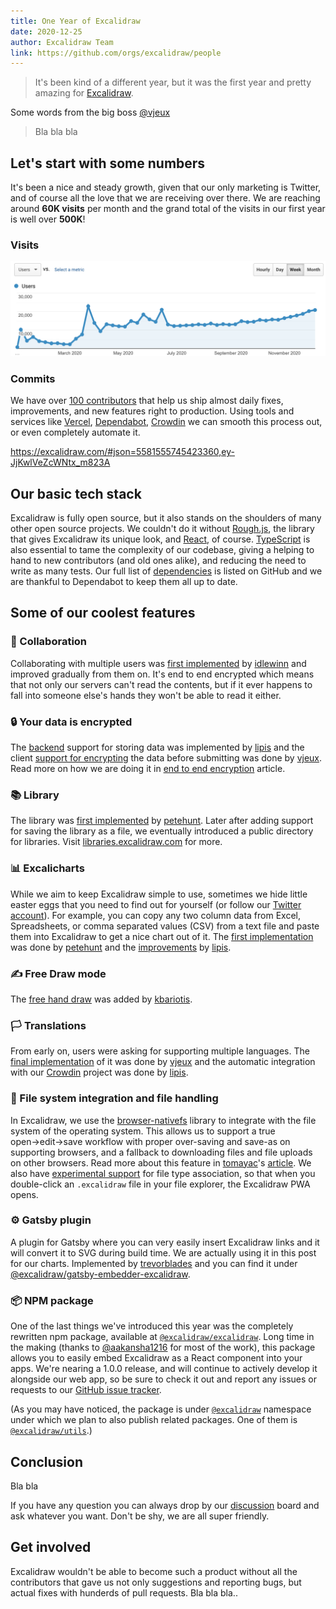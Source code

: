 ```yaml
---
title: One Year of Excalidraw
date: 2020-12-25
author: Excalidraw Team
link: https://github.com/orgs/excalidraw/people
---
```


> It's been kind of a different year, but it was the first year and pretty amazing for [Excalidraw](https://excalidraw.com).

<!-- end -->

Some words from the big boss [@vjeux](https://twitter.com/vjeux)

> Bla bla bla

## Let's start with some numbers

It's been a nice and steady growth, given that our only marketing is Twitter, and of course all the love that we are receiving over there. We are reaching around **60K visits** per month and the grand total of the visits in our first year is well over **500K**!

### Visits

![Weekly visists](ga-users.png)

### Commits

We have over [100 contributors](https://github.com/excalidraw/excalidraw/graphs/contributors) that help us ship almost daily fixes, improvements, and new features right to production. Using tools and services like [Vercel](https://vercel.com/), [Dependabot](https://github.blog/2020-06-01-keep-all-your-packages-up-to-date-with-dependabot/), [Crowdin](https://crowdin.com/project/excalidraw) we can smooth this process out, or even completely automate it.

https://excalidraw.com/#json=5581555745423360,ey-JjKwlVeZcWNtx_m823A

## Our basic tech stack

Excalidraw is fully open source, but it also stands on the shoulders of many other open source projects. We couldn't do it without [Rough.js](https://github.com/rough-stuff/rough), the library that gives Excalidraw its unique look, and [React](https://github.com/facebook/react), of course. [TypeScript](https://github.com/microsoft/TypeScript) is also essential to tame the complexity of our codebase, giving a helping to hand to new contributors (and old ones alike), and reducing the need to write as many tests. Our full list of [dependencies](https://github.com/excalidraw/excalidraw/network/dependencies) is listed on GitHub and we are thankful to Dependabot to keep them all up to date.

## Some of our coolest features

### 🤝 Collaboration

Collaborating with multiple users was [first implemented](https://github.com/excalidraw/excalidraw/pull/879) by [idlewinn](https://github.com/idlewinn) and improved gradually from them on. It's end to end encrypted which means that not only our servers can't read the contents, but if it ever happens to fall into someone else's hands they won't be able to read it either.

### 🔒 Your data is encrypted

The [backend](https://github.com/excalidraw/excalidraw-json) support for storing data was implemented by [lipis](https://github.com/lipis) and the client [support for encrypting](https://github.com/excalidraw/excalidraw/pull/642) the data before submitting was done by [vjeux](https://github.com/vjeux). Read more on how we are doing it in [end to end encryption](/end-to-end-encryption/) article.

### 📚 Library

The library was [first implemented](https://github.com/excalidraw/excalidraw/pull/1787) by [petehunt](https://github.com/petehunt). Later after adding support for saving the library as a file, we eventually introduced a public directory for libraries. Visit [libraries.excalidraw.com](https://libraries.excalidraw.com) for more.

### 📊 Excalicharts

While we aim to keep Excalidraw simple to use, sometimes we hide little easter eggs that you need to find out for yourself (or follow our [Twitter account](https://twitter.com/excalidraw)). For example, you can copy any two column data from Excel, Spreadsheets, or comma separated values (CSV) from a text file and paste them into Excalidraw to get a nice chart out of it. The [first implementation](https://github.com/excalidraw/excalidraw/pull/1723) was done by [petehunt](https://github.com/petehunt) and the [improvements](https://github.com/excalidraw/excalidraw/pull/2495) by [lipis](https://github.com/lipis).

### ✍️ Free Draw mode

The [free hand draw](https://github.com/excalidraw/excalidraw/pull/1570) was added by [kbariotis](https://github.com/kbariotis).

### 🏳 Translations

From early on, users were asking for supporting multiple languages. The [final implementation](https://github.com/excalidraw/excalidraw/pull/638) of it was done by [vjeux](https://github.com/vjeux) and the automatic integration with our [Crowdin](https://crowdin.com/project/excalidraw) project was done by [lipis](https://github.com/lipis).

### 💾 File system integration and file handling

In Excalidraw, we use the [browser-nativefs](https://github.com/GoogleChromeLabs/browser-nativefs) library to integrate with the file system of the operating system. This allows us to support a true open→edit→save workflow with proper over-saving and save-as on supporting browsers, and a fallback to downloading files and file uploads on other browsers. Read more about this feature in [tomayac](https://github.com/tomayac)'s [article](/browser-nativefs/). We also have [experimental support](https://web.dev/file-handling/#demo) for file type association, so that when you double-click an `.excalidraw` file in your file explorer, the Excalidraw PWA opens.

### ⚙️ Gatsby plugin

A plugin for Gatsby where you can very easily insert Excalidraw links and it will convert it to SVG during build time. We are actually using it in this post for our charts. Implemented by [trevorblades](https://github.com/trevorblades) and you can find it under [@excalidraw/gatsby-embedder-excalidraw](https://github.com/excalidraw/gatsby-embedder-excalidraw).

### 📦 NPM package

One of the last things we've introduced this year was the completely rewritten npm package, available at [`@excalidraw/excalidraw`](https://www.npmjs.com/package/@excalidraw/excalidraw). Long time in the making (thanks to [@aakansha1216](https://twitter.com/aakansha1216) for most of the work), this package allows you to easily embed Excalidraw as a React component into your apps. We're nearing a 1.0.0 release, and will continue to actively develop it alongside our web app, so be sure to check it out and report any issues or requests to our [GitHub issue tracker](https://github.com/excalidraw/excalidraw/issues).

(As you may have noticed, the package is under [`@excalidraw`](https://www.npmjs.com/search?q=%40excalidraw) namespace under which we plan to also publish related packages. One of them is [`@excalidraw/utils`](https://www.npmjs.com/package/@excalidraw/utils).)
## Conclusion

Bla bla

If you have any question you can always drop by our [discussion](https://github.com/excalidraw/excalidraw/discussions) board and ask whatever you want. Don't be shy, we are all super friendly.

## Get involved

Excalidraw wouldn't be able to become such a product without all the contributors that gave us not only suggestions and reporting bugs, but actual fixes with hunderds of pull requests. Bla bla bla..
